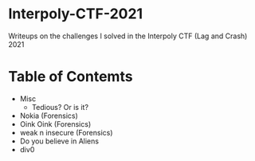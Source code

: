 # Interpoly-CTF-2021
Writeups on the challenges I solved in the Interpoly CTF (Lag and Crash) 2021

# Table of Contemts
* Misc
  * Tedious? Or is it? 
* Nokia (Forensics)
* Oink Oink (Forensics)
* weak n insecure (Forensics)
* Do you believe in Aliens
* div0
